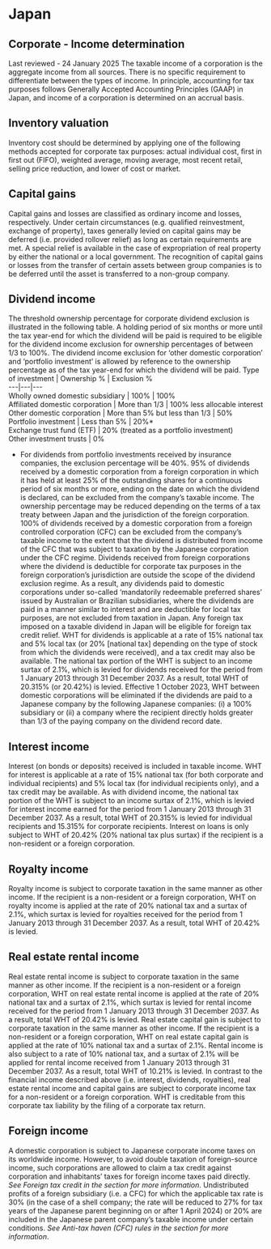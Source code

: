 # Japan
## Corporate - Income determination
Last reviewed - 24 January 2025
The taxable income of a corporation is the aggregate income from all sources. There is no specific requirement to differentiate between the types of income. In principle, accounting for tax purposes follows Generally Accepted Accounting Principles (GAAP) in Japan, and income of a corporation is determined on an accrual basis.
## Inventory valuation
Inventory cost should be determined by applying one of the following methods accepted for corporate tax purposes: actual individual cost, first in first out (FIFO), weighted average, moving average, most recent retail, selling price reduction, and lower of cost or market.
## Capital gains
Capital gains and losses are classified as ordinary income and losses, respectively.
Under certain circumstances (e.g. qualified reinvestment, exchange of property), taxes generally levied on capital gains may be deferred (i.e. provided rollover relief) as long as certain requirements are met. A special relief is available in the case of expropriation of real property by either the national or a local government.
The recognition of capital gains or losses from the transfer of certain assets between group companies is to be deferred until the asset is transferred to a non-group company.
## Dividend income
The threshold ownership percentage for corporate dividend exclusion is illustrated in the following table.
A holding period of six months or more until the tax year-end for which the dividend will be paid is required to be eligible for the dividend income exclusion for ownership percentages of between 1/3 to 100%. The dividend income exclusion for ‘other domestic corporation’ and ‘portfolio investment’ is allowed by reference to the ownership percentage as of the tax year-end for which the dividend will be paid.
Type of investment | Ownership % | Exclusion %  
---|---|---  
Wholly owned domestic subsidiary | 100% | 100%  
Affiliated domestic corporation | More than 1/3 | 100% less allocable interest  
Other domestic corporation | More than 5% but less than 1/3 | 50%  
Portfolio investment | Less than 5% | 20%*  
Exchange trust fund (ETF) | 20% (treated as a portfolio investment)  
Other investment trusts | 0%  
* For dividends from portfolio investments received by insurance companies, the exclusion percentage will be 40%.
95% of dividends received by a domestic corporation from a foreign corporation in which it has held at least 25% of the outstanding shares for a continuous period of six months or more, ending on the date on which the dividend is declared, can be excluded from the company’s taxable income. The ownership percentage may be reduced depending on the terms of a tax treaty between Japan and the jurisdiction of the foreign corporation. 100% of dividends received by a domestic corporation from a foreign controlled corporation (CFC) can be excluded from the company’s taxable income to the extent that the dividend is distributed from income of the CFC that was subject to taxation by the Japanese corporation under the CFC regime.
Dividends received from foreign corporations where the dividend is deductible for corporate tax purposes in the foreign corporation’s jurisdiction are outside the scope of the dividend exclusion regime. As a result, any dividends paid to domestic corporations under so-called ‘mandatorily redeemable preferred shares’ issued by Australian or Brazilian subsidiaries, where the dividends are paid in a manner similar to interest and are deductible for local tax purposes, are not excluded from taxation in Japan.
Any foreign tax imposed on a taxable dividend in Japan will be eligible for foreign tax credit relief.
WHT for dividends is applicable at a rate of 15% national tax and 5% local tax (or 20% [national tax] depending on the type of stock from which the dividends were received), and a tax credit may also be available. The national tax portion of the WHT is subject to an income surtax of 2.1%, which is levied for dividends received for the period from 1 January 2013 through 31 December 2037. As a result, total WHT of 20.315% (or 20.42%) is levied.
Effective 1 October 2023, WHT between domestic corporations will be eliminated if the dividends are paid to a Japanese company by the following Japanese companies: (i) a 100% subsidiary or (ii) a company where the recipient directly holds greater than 1/3 of the paying company on the dividend record date.
## Interest income
Interest (on bonds or deposits) received is included in taxable income. WHT for interest is applicable at a rate of 15% national tax (for both corporate and individual recipients) and 5% local tax (for individual recipients only), and a tax credit may be available. As with dividend income, the national tax portion of the WHT is subject to an income surtax of 2.1%, which is levied for interest income earned for the period from 1 January 2013 through 31 December 2037. As a result, total WHT of 20.315% is levied for individual recipients and 15.315% for corporate recipients. Interest on loans is only subject to WHT of 20.42% (20% national tax plus surtax) if the recipient is a non-resident or a foreign corporation.
## Royalty income
Royalty income is subject to corporate taxation in the same manner as other income. If the recipient is a non-resident or a foreign corporation, WHT on royalty income is applied at the rate of 20% national tax and a surtax of 2.1%, which surtax is levied for royalties received for the period from 1 January 2013 through 31 December 2037. As a result, total WHT of 20.42% is levied.
## Real estate rental income
Real estate rental income is subject to corporate taxation in the same manner as other income. If the recipient is a non-resident or a foreign corporation, WHT on real estate rental income is applied at the rate of 20% national tax and a surtax of 2.1%, which surtax is levied for rental income received for the period from 1 January 2013 through 31 December 2037. As a result, total WHT of 20.42% is levied.
Real estate capital gain is subject to corporate taxation in the same manner as other income. If the recipient is a non-resident or a foreign corporation, WHT on real estate capital gain is applied at the rate of 10% national tax and a surtax of 2.1%. Rental income is also subject to a rate of 10% national tax, and a surtax of 2.1% will be applied for rental income received from 1 January 2013 through 31 December 2037. As a result, total WHT of 10.21% is levied.
In contrast to the financial income described above (i.e. interest, dividends, royalties), real estate rental income and capital gains are subject to corporate income tax for a non-resident or a foreign corporation. WHT is creditable from this corporate tax liability by the filing of a corporate tax return.
## Foreign income
A domestic corporation is subject to Japanese corporate income taxes on its worldwide income. However, to avoid double taxation of foreign-source income, such corporations are allowed to claim a tax credit against corporation and inhabitants’ taxes for foreign income taxes paid directly. _See Foreign tax credit in the section for more information_.
Undistributed profits of a foreign subsidiary (i.e. a CFC) for which the applicable tax rate is 30% (in the case of a shell company; the rate will be reduced to 27% for tax years of the Japanese parent beginning on or after 1 April 2024) or 20% are included in the Japanese parent company’s taxable income under certain conditions. _See Anti-tax haven (CFC) rules in the section for more information_.
